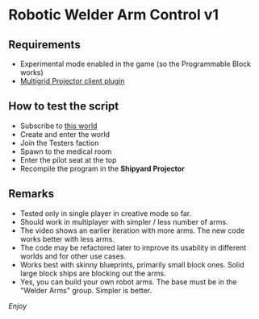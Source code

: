 # Robotic Welder Arm Control v1

## Requirements
- Experimental mode enabled in the game (so the Programmable Block works)
- [Multigrid Projector client plugin](https://steamcommunity.com/sharedfiles/filedetails/?id=2415983416)

## How to test the script
- Subscribe to [this world](https://steamcommunity.com/sharedfiles/filedetails/?id=2517203096)
- Create and enter the world
- Join the Testers faction
- Spawn to the medical room
- Enter the pilot seat at the top
- Recompile the program in the **Shipyard Projector**

## Remarks
- Tested only in single player in creative mode so far.
- Should work in multiplayer with simpler / less number of arms.
- The video shows an earlier iteration with more arms. The new code works better with less arms.
- The code may be refactored later to improve its usability in different worlds and for other use cases.
- Works best with skinny blueprints, primarily small block ones. Solid large block ships are blocking out the arms.
- Yes, you can build your own robot arms. The base must be in the "Welder Arms" group. Simpler is better.

*Enjoy*